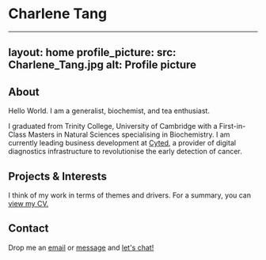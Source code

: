 # Charlene Tang

---
layout: home
profile_picture:
  src: Charlene_Tang.jpg
  alt: Profile picture
---

## About

Hello World. I am a generalist, biochemist, and tea enthusiast. 

I graduated from Trinity College, University of Cambridge with a First-in-Class Masters in Natural Sciences specialising in Biochemistry. I am currently leading business development at [Cyted](cyted.ai), a provider of digital diagnostics infrastructure to revolutionise the early detection of cancer. 

## Projects & Interests
I think of my work in terms of themes and drivers. For a summary, you can [view my CV.](CV_Charlene_Tang_2020-12.pdf)

## Contact
Drop me an [email](emailto:charleneostang@yahoo.com) or [message](http://linkedin.com/in/charleneostang) and [let's chat!](https://calendly.com/charleneostang/30min)
